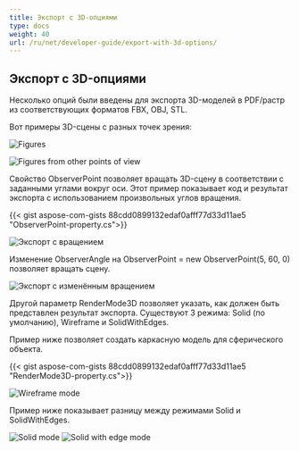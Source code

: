 ```yaml
---
title: Экспорт с 3D-опциями
type: docs
weight: 40
url: /ru/net/developer-guide/export-with-3d-options/
---
```


## **Экспорт с 3D-опциями**

Несколько опций были введены для экспорта 3D-моделей в PDF/растр из соответствующих форматов FBX, OBJ, STL.

Вот примеры 3D-сцены с разных точек зрения:

![Figures](/cad/_assets/guide/3d/fig1.png)

![Figures from other points of view](/cad/_assets/guide/3d/fig2.png)

Свойство ObserverPoint позволяет вращать 3D-сцену в соответствии с заданными углами вокруг оси. Этот пример показывает код и результат экспорта с использованием произвольных углов вращения.

{{< gist aspose-com-gists 88cdd0899132edaf0afff77d33d11ae5 "ObserverPoint-property.cs">}}

![Экспорт с вращением](/cad/_assets/guide/3d/fig3.png)

Изменение ObserverAngle на ObserverPoint = new ObserverPoint(5, 60, 0) позволяет вращать сцену.

![Экспорт с изменённым вращением](/cad/_assets/guide/3d/fig4.png)

Другой параметр RenderMode3D позволяет указать, как должен быть представлен результат экспорта. Существуют 3 режима: Solid (по умолчанию), Wireframe и SolidWithEdges.

Пример ниже позволяет создать каркасную модель для сферического объекта.

{{< gist aspose-com-gists 88cdd0899132edaf0afff77d33d11ae5 "RenderMode3D-property.cs">}}

![Wireframe mode](/cad/_assets/guide/3d/fig5.png)

Пример ниже показывает разницу между режимами Solid и SolidWithEdges.

![Solid mode](/cad/_assets/guide/3d/fig6.png)
![Solid with edge mode](/cad/_assets/guide/3d/fig7.png)
